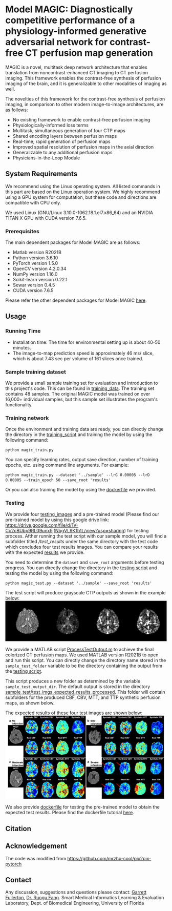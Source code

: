 # Model MAGIC: Diagnostically competitive performance of a physiology-informed generative adversarial network for contrast-free CT perfusion map generation

MAGIC is a novel, multitask deep network architecture that enables translation from noncontrast-enhanced CT imaging to CT perfusion imaging. This framework enables the contrast-free synthesis of perfusion imaging of the brain, and it is generalizable to other modalities of imaging as well.

The novelties of this framework for the contrast-free synthesis of perfusion imaging, in comparison to other modern image-to-image architectures, are as follows: 
- No existing framework to enable contrast-free perfusion imaging
- Physiologically-informed loss terms
- Multitask, simultaneous generation of four CTP maps 
- Shared encoding layers between perfusion maps
- Real-time, rapid generation of perfusion maps
- Improved spatial resolution of perfusion maps in the axial direction
- Generalizable to any additional perfusion maps
- Physicians-in-the-Loop Module

## System Requirements

We recommend using the Linux operating system. All listed commands in this part are based on the Linux operation system. We highly recommend using a GPU system for computation, but these code and directions are compatible with CPU only. 

We used Linux (GNU/Linux 3.10.0-1062.18.1.el7.x86_64) and an NVIDIA TITAN X GPU with CUDA version 7.6.5. 
### Prerequisites
The main dependent packages for Model MAGIC are as follows:
- Matlab version R2021B
- Python version 3.6.10
- PyTorch version 1.5.0
- OpenCV version 4.2.0.34
- NumPy version 1.16.0
- Scikit-learn version 0.22.1
- Sewar version 0.4.5
- CUDA version 7.6.5

Please refer the other dependent packages for Model MAGIC [here](magic_env.yml).

## Usage
### Running Time
- Installation time: The time for environmental setting up is about 40-50 minutes. 
- The image-to-map prediction speed is approximately 46 ms/ slice, which is about 7.43 sec per volume of 161 slices once trained.

### Sample training dataset
We provide a small sample training set for evaluation and introduction to this project's code. This can be found in [training_data](sample_train/). The training set contains 48 samples. The original MAGIC model was trained on over 16,000+ individual samples, but this sample set illustrates the program's functionality.

### Training network
Once the environment and training data are ready, you can directly change the directory in the [training_script](code/magic_train.py) and training the model by using the following command:
```
python magic_train.py 
```
You can specify learning rates, output save direction, number of training epochs, etc. using command line arguments. For example:  
```
python magic_train.py --dataset '../sample' --lrG 0.00005 --lrD 0.00005 --train_epoch 50 --save_root 'results' 
```
Or you can also training the model by using the [dockerfile](docker/train_docker) we provided. 

### Testing 
We provide four [testing_images](sample_test/test_imgs) and a pre-trained model (Please find our pre-trained model by using this google drive link: https://drive.google.com/file/d/1V-Cc2cBUbp9RL09unxhjfNbgVL9K1h1L/view?usp=sharing) for testing process. Afther running the test script with our sample model, you will find a subfolder titled */test_results* under the same directory with the test code which concludes four test results images. You can compare your results with the expected [results](sample_test/test_imgs_expected_results) we provide.

You need to determine the ```dataset``` and ```save_root``` arguments before testing progress. 
You can directly change the directory in the [testing script](code/magic_test.py) and testing the model by using the following command:
```
python magic_test.py --dataset '../sample' --save_root 'results' 
```

The test script will produce grayscale CTP outputs as shown in the example below:
![](https://github.com/lab-smile/Model-MAGIC/blob/main/img/Slice_A_output_example.png)

We provide a MATLAB script [ProcessTestOutput.m](post/ProcessTestOutput.m) to achieve the final colorized CT perfusion maps. We used MATLAB version R2021B to open and run this script. You can directly change the directory name stored in the ```sample_test_folder``` variable to be the directory containing the output from the [testing script](code/magic_test.py). 

This script produces a new folder as determined by the variable ```sample_test_output_dir```. The default output is stored in the directory [sample_test/test_imgs_expected_results_processed](sample_test/test_imgs_expected_results_processed). This folder will contain subfolders for the produced CBF, CBV, MTT, and TTP synthetic perfusion maps, as shown below.

The expected results of these four test images are shown below:
![](https://github.com/lab-smile/Model-MAGIC/blob/main/img/expected_results.png)

We also provide [dockerfile](docker/test_docker) for testing the pre-trained model to obtain the expected test results. Please find the dockerfile tutorial [here](docker/Docker_Tutorial.md).

## Citation

## Acknowledgement
The code was modified from https://github.com/mrzhu-cool/pix2pix-pytorch

## Contact
Any discussion, suggestions and questions please contact:
[Garrett Fullerton](mailto:gfullerton245@gmail.com), [Dr. Ruogu Fang](mailto:ruogu.fang@bme.ufl.edu).
Smart Medical Informatics Learning & Evaluation Laboratory, Dept. of Biomedical Engineering, University of Florida
